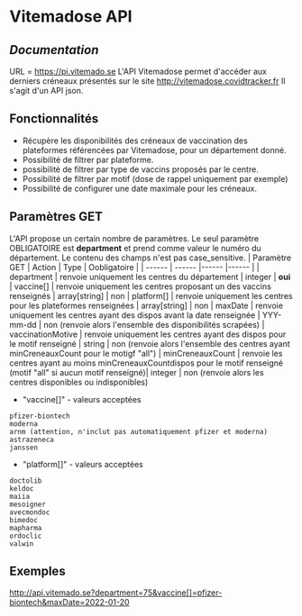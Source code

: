 # Vitemadose API
## _Documentation_
URL = https://pi.vitemado.se
L'API Vitemadose permet d'accéder aux derniers créneaux présentés sur le site http://vitemadose.covidtracker.fr
Il s'agit d'un API json.

## Fonctionnalités

- Récupère les disponibilités des créneaux de vaccination des plateformes référencées par Vitemadose, pour un département donné.
- Possibilité de filtrer par plateforme.
- possibilité de filtrer par type de vaccins proposés par le centre.
- Possibilité de filtrer par motif (dose de rappel uniquement par exemple)
- Possibilité de configurer une date maximale pour les créneaux.

## Paramètres GET

L'API propose un certain nombre de paramètres. Le seul paramètre OBLIGATOIRE est **department** et prend comme valeur le numéro du département. Le contenu des champs n'est pas case_sensitive.
| Paramètre GET |  Action | Type | Oobligatoire |
| ------ | ------ |------ |------ |
| department | renvoie uniquement les centres du département | integer | **oui**
| vaccine[] | renvoie uniquement les centres proposant un des vaccins renseignés | array[string] | non
| platform[] | renvoie uniquement les centres pour les plateformes renseignées | array[string] | non
| maxDate | renvoie uniquement les centres ayant des dispos avant la date renseignée | YYY-mm-dd | non (renvoie alors l'ensemble des disponibilités scrapées)
| vaccinationMotive | renvoie uniquement les centres ayant des dispos pour le motif renseigné | string | non (renvoie alors l'ensemble des centres ayant minCreneauxCount pour le motigf "all")
| minCreneauxCount | renvoie les centres ayant au moins minCreneauxCountdispos pour le motif renseigné (motif "all" si aucun motif renseigné)| integer | non (renvoie alors les centres disponibles ou indisponibles)
- "vaccine[]" - valeurs acceptées
```
pfizer-biontech
moderna
arnm (attention, n'inclut pas automatiquement pfizer et moderna)
astrazeneca
janssen   
```

- "platform[]" - valeurs acceptées
```
doctolib
keldoc
maiia
mesoigner
avecmondoc
bimedoc
mapharma
ordoclic
valwin
```

## Exemples

http://api.vitemado.se?department=75&vaccine[]=pfizer-biontech&maxDate=2022-01-20
